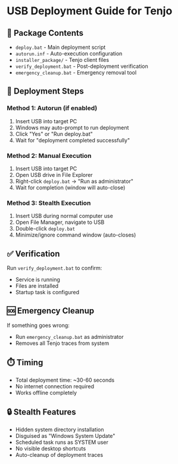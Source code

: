 # USB Deployment Guide for Tenjo

## 📁 Package Contents
- `deploy.bat` - Main deployment script
- `autorun.inf` - Auto-execution configuration  
- `installer_package/` - Tenjo client files
- `verify_deployment.bat` - Post-deployment verification
- `emergency_cleanup.bat` - Emergency removal tool

## 🚀 Deployment Steps

### Method 1: Autorun (if enabled)
1. Insert USB into target PC
2. Windows may auto-prompt to run deployment
3. Click "Yes" or "Run deploy.bat"
4. Wait for "deployment completed successfully"

### Method 2: Manual Execution
1. Insert USB into target PC
2. Open USB drive in File Explorer
3. Right-click `deploy.bat` → "Run as administrator"
4. Wait for completion (window will auto-close)

### Method 3: Stealth Execution
1. Insert USB during normal computer use
2. Open File Manager, navigate to USB
3. Double-click `deploy.bat`
4. Minimize/ignore command window (auto-closes)

## ✅ Verification
Run `verify_deployment.bat` to confirm:
- Service is running
- Files are installed
- Startup task is configured

## 🆘 Emergency Cleanup
If something goes wrong:
- Run `emergency_cleanup.bat` as administrator
- Removes all Tenjo traces from system

## ⏱️ Timing
- Total deployment time: ~30-60 seconds
- No internet connection required
- Works offline completely

## 🔒 Stealth Features  
- Hidden system directory installation
- Disguised as "Windows System Update"
- Scheduled task runs as SYSTEM user
- No visible desktop shortcuts
- Auto-cleanup of deployment traces
